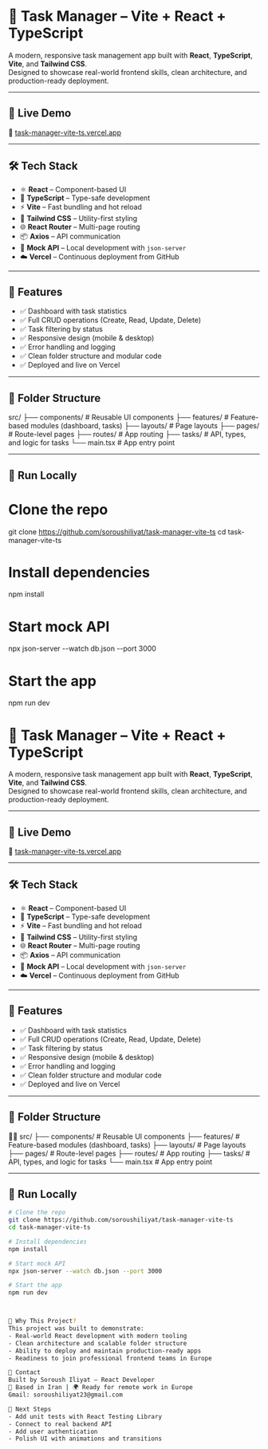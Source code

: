 # 🧠 Task Manager – Vite + React + TypeScript

A modern, responsive task management app built with **React**, **TypeScript**, **Vite**, and **Tailwind CSS**.  
Designed to showcase real-world frontend skills, clean architecture, and production-ready deployment.

---

## 🚀 Live Demo

🔗 [task-manager-vite-ts.vercel.app](https://task-manager-vite-ts.vercel.app)

---

## 🛠️ Tech Stack

- ⚛️ **React** – Component-based UI
- 🧩 **TypeScript** – Type-safe development
- ⚡ **Vite** – Fast bundling and hot reload
- 🎨 **Tailwind CSS** – Utility-first styling
- 🌐 **React Router** – Multi-page routing
- 📦 **Axios** – API communication
- 🧪 **Mock API** – Local development with `json-server`
- ☁️ **Vercel** – Continuous deployment from GitHub

---

## 📱 Features

- ✅ Dashboard with task statistics
- ✅ Full CRUD operations (Create, Read, Update, Delete)
- ✅ Task filtering by status
- ✅ Responsive design (mobile & desktop)
- ✅ Error handling and logging
- ✅ Clean folder structure and modular code
- ✅ Deployed and live on Vercel

---

## 📂 Folder Structure

src/ ├── components/         # Reusable UI components ├── features/           # Feature-based modules (dashboard, tasks) ├── layouts/            # Page layouts ├── pages/              # Route-level pages ├── routes/             # App routing ├── tasks/              # API, types, and logic for tasks └── main.tsx            # App entry point


---

## 🧪 Run Locally


# Clone the repo
git clone https://github.com/soroushiliyat/task-manager-vite-ts
cd task-manager-vite-ts

# Install dependencies
npm install

# Start mock API
npx json-server --watch db.json --port 3000

# Start the app
npm run dev

# 🧠 Task Manager – Vite + React + TypeScript

A modern, responsive task management app built with **React**, **TypeScript**, **Vite**, and **Tailwind CSS**.  
Designed to showcase real-world frontend skills, clean architecture, and production-ready deployment.

---

## 🚀 Live Demo

🔗 [task-manager-vite-ts.vercel.app](https://task-manager-vite-ts.vercel.app)

---

## 🛠️ Tech Stack

- ⚛️ **React** – Component-based UI
- 🧩 **TypeScript** – Type-safe development
- ⚡ **Vite** – Fast bundling and hot reload
- 🎨 **Tailwind CSS** – Utility-first styling
- 🌐 **React Router** – Multi-page routing
- 📦 **Axios** – API communication
- 🧪 **Mock API** – Local development with `json-server`
- ☁️ **Vercel** – Continuous deployment from GitHub

---

## 📱 Features

- ✅ Dashboard with task statistics
- ✅ Full CRUD operations (Create, Read, Update, Delete)
- ✅ Task filtering by status
- ✅ Responsive design (mobile & desktop)
- ✅ Error handling and logging
- ✅ Clean folder structure and modular code
- ✅ Deployed and live on Vercel

---

## 📂 Folder Structure


src/ ├── components/         # Reusable UI components ├── features/           # Feature-based modules (dashboard, tasks) ├── layouts/            # Page layouts ├── pages/              # Route-level pages ├── routes/             # App routing ├── tasks/              # API, types, and logic for tasks └── main.tsx            # App entry point

---

## 🧪 Run Locally

```bash
# Clone the repo
git clone https://github.com/soroushiliyat/task-manager-vite-ts
cd task-manager-vite-ts

# Install dependencies
npm install

# Start mock API
npx json-server --watch db.json --port 3000

# Start the app
npm run dev



📌 Why This Project?
This project was built to demonstrate:
- Real-world React development with modern tooling
- Clean architecture and scalable folder structure
- Ability to deploy and maintain production-ready apps
- Readiness to join professional frontend teams in Europe

📧 Contact
Built by Soroush Iliyat – React Developer
📍 Based in Iran | 🌍 Ready for remote work in Europe
Gmail: soroushiliyat23@gmail.com

🏁 Next Steps
- Add unit tests with React Testing Library
- Connect to real backend API
- Add user authentication
- Polish UI with animations and transitions
